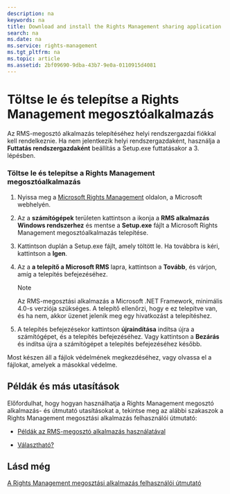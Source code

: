 ```yaml
---
description: na
keywords: na
title: Download and install the Rights Management sharing application
search: na
ms.date: na
ms.service: rights-management
ms.tgt_pltfrm: na
ms.topic: article
ms.assetid: 2bf09690-9dba-43b7-9e0a-0110915d4081
---
```

# T&#246;ltse le &#233;s telep&#237;tse a Rights Management megoszt&#243;alkalmaz&#225;s
Az RMS-megosztó alkalmazás telepítéséhez helyi rendszergazdai fiókkal kell rendelkeznie. Ha nem jelentkezik helyi rendszergazdaként, használja a **Futtatás rendszergazdaként** beállítás a Setup.exe futtatásakor a 3. lépésben.

### Töltse le és telepítse a Rights Management megosztóalkalmazás

1.  Nyissa meg a [Microsoft Rights Management](http://go.microsoft.com/fwlink/?LinkId=303970) oldalon, a Microsoft webhelyén.

2.  Az a **számítógépek** területen kattintson a ikonja a **RMS alkalmazás Windows rendszerhez** és mentse a **Setup.exe** fájlt a Microsoft Rights Management megosztóalkalmazás telepítése.

3.  Kattintson duplán a Setup.exe fájlt, amely töltött le. Ha továbbra is kéri, kattintson a **Igen**.

4.  Az a **a telepítő a Microsoft RMS** lapra, kattintson a **Tovább**, és várjon, amíg a telepítés befejezéséhez.

    > [!NOTE]
    > Az RMS-megosztási alkalmazás a Microsoft .NET Framework, minimális 4.0-s verziója szükséges. A telepítő ellenőrzi, hogy e ez telepítve van, és ha nem, akkor üzenet jelenik meg egy hivatkozást a telepítéshez.

5.  A telepítés befejezésekor kattintson **újraindítása** indítsa újra a számítógépet, és a telepítés befejezéséhez. Vagy kattintson a **Bezárás** és indítsa újra a számítógépet a telepítés befejezéséhez később.

Most készen áll a fájlok védelmének megkezdéséhez, vagy olvassa el a fájlokat, amelyek a másokkal védelme.

## Példák és más utasítások
Előfordulhat, hogy hogyan használhatja a Rights Management megosztó alkalmazás- és útmutató utasításokat a, tekintse meg az alábbi szakaszok a Rights Management megosztási alkalmazás felhasználói útmutató:

-   [Példák az RMS-megosztó alkalmazás használatával](../Topic/Rights_Management_sharing_application_user_guide.md#BKMK_SharingExamples)

-   [Választható?](../Topic/Rights_Management_sharing_application_user_guide.md#BKMK_SharingInstructions)

## Lásd még
[A Rights Management megosztási alkalmazás felhasználói útmutató](../Topic/Rights_Management_sharing_application_user_guide.md)

